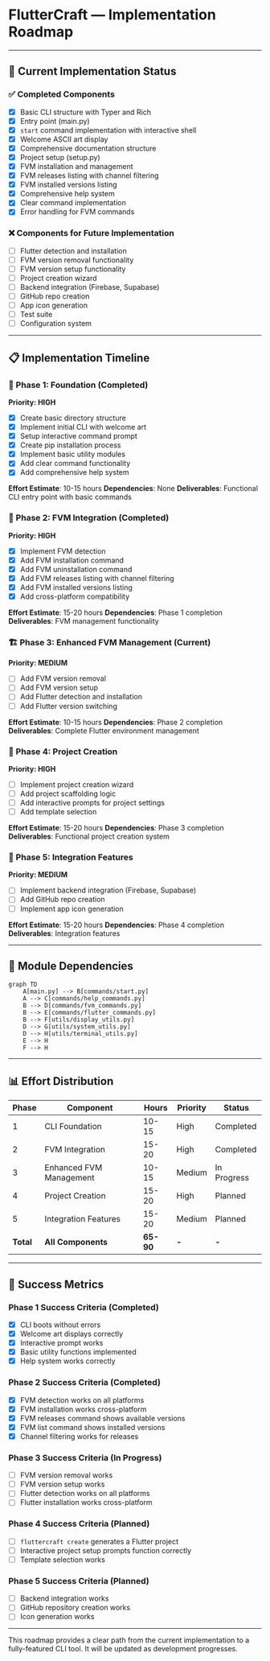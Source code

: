 # FlutterCraft — Implementation Roadmap

---

## 🎯 Current Implementation Status

### ✅ Completed Components
- [x] Basic CLI structure with Typer and Rich
- [x] Entry point (main.py)
- [x] `start` command implementation with interactive shell
- [x] Welcome ASCII art display
- [x] Comprehensive documentation structure
- [x] Project setup (setup.py)
- [x] FVM installation and management
- [x] FVM releases listing with channel filtering
- [x] FVM installed versions listing
- [x] Comprehensive help system
- [x] Clear command implementation
- [x] Error handling for FVM commands

### ❌ Components for Future Implementation
- [ ] Flutter detection and installation
- [ ] FVM version removal functionality
- [ ] FVM version setup functionality
- [ ] Project creation wizard
- [ ] Backend integration (Firebase, Supabase)
- [ ] GitHub repo creation
- [ ] App icon generation
- [ ] Test suite
- [ ] Configuration system

---

## 📋 Implementation Timeline

### 🚀 Phase 1: Foundation (Completed)
**Priority: HIGH**

- [x] Create basic directory structure
- [x] Implement initial CLI with welcome art
- [x] Setup interactive command prompt
- [x] Create pip installation process
- [x] Implement basic utility modules
- [x] Add clear command functionality
- [x] Add comprehensive help system

**Effort Estimate**: 10-15 hours
**Dependencies**: None
**Deliverables**: Functional CLI entry point with basic commands

### 🔧 Phase 2: FVM Integration (Completed)
**Priority: HIGH**

- [x] Implement FVM detection
- [x] Add FVM installation command
- [x] Add FVM uninstallation command
- [x] Add FVM releases listing with channel filtering
- [x] Add FVM installed versions listing
- [x] Add cross-platform compatibility

**Effort Estimate**: 15-20 hours
**Dependencies**: Phase 1 completion
**Deliverables**: FVM management functionality

### 🏗️ Phase 3: Enhanced FVM Management (Current)
**Priority: MEDIUM**

- [ ] Add FVM version removal
- [ ] Add FVM version setup
- [ ] Add Flutter detection and installation
- [ ] Add Flutter version switching

**Effort Estimate**: 10-15 hours
**Dependencies**: Phase 2 completion
**Deliverables**: Complete Flutter environment management

### 🎨 Phase 4: Project Creation
**Priority: HIGH**

- [ ] Implement project creation wizard
- [ ] Add project scaffolding logic
- [ ] Add interactive prompts for project settings
- [ ] Add template selection

**Effort Estimate**: 15-20 hours
**Dependencies**: Phase 3 completion
**Deliverables**: Functional project creation system

### 🔌 Phase 5: Integration Features
**Priority: MEDIUM**

- [ ] Implement backend integration (Firebase, Supabase)
- [ ] Add GitHub repo creation
- [ ] Implement app icon generation

**Effort Estimate**: 15-20 hours
**Dependencies**: Phase 4 completion
**Deliverables**: Integration features

---

## 🔗 Module Dependencies

```mermaid
graph TD
    A[main.py] --> B[commands/start.py]
    A --> C[commands/help_commands.py]
    B --> D[commands/fvm_commands.py]
    B --> E[commands/flutter_commands.py]
    B --> F[utils/display_utils.py]
    D --> G[utils/system_utils.py]
    D --> H[utils/terminal_utils.py]
    E --> H
    F --> H
```

---

## 📊 Effort Distribution

| Phase | Component | Hours | Priority | Status |
|-------|-----------|-------|----------|--------|
| 1 | CLI Foundation | 10-15 | High | Completed |
| 2 | FVM Integration | 15-20 | High | Completed |
| 3 | Enhanced FVM Management | 10-15 | Medium | In Progress |
| 4 | Project Creation | 15-20 | High | Planned |
| 5 | Integration Features | 15-20 | Medium | Planned |
| **Total** | **All Components** | **65-90** | **-** | **-** |

---

## 🎯 Success Metrics

### Phase 1 Success Criteria (Completed)
- [x] CLI boots without errors
- [x] Welcome art displays correctly
- [x] Interactive prompt works
- [x] Basic utility functions implemented
- [x] Help system works correctly

### Phase 2 Success Criteria (Completed)
- [x] FVM detection works on all platforms
- [x] FVM installation works cross-platform
- [x] FVM releases command shows available versions
- [x] FVM list command shows installed versions
- [x] Channel filtering works for releases

### Phase 3 Success Criteria (In Progress)
- [ ] FVM version removal works
- [ ] FVM version setup works
- [ ] Flutter detection works on all platforms
- [ ] Flutter installation works cross-platform

### Phase 4 Success Criteria (Planned)
- [ ] `fluttercraft create` generates a Flutter project
- [ ] Interactive project setup prompts function correctly
- [ ] Template selection works

### Phase 5 Success Criteria (Planned)
- [ ] Backend integration works
- [ ] GitHub repository creation works
- [ ] Icon generation works

---

This roadmap provides a clear path from the current implementation to a fully-featured CLI tool. It will be updated as development progresses.
